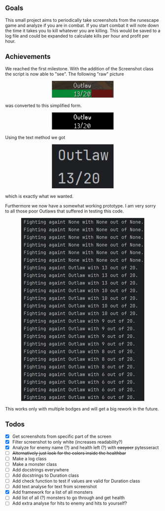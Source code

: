 ## Goals

This small project aims to periodically take screenshots from the runescape game and analyze if you are in combat. If
you start combat it will note down the time it takes you to kill whatever you are killing. This would be saved to a log
file and could be expanded to calculate kills per hour and profit per hour.

## Achievements
We reached the first milestone. With the addition of the Screenshot class the script is now able to "see".
The following "raw" picture

<p align="center">
  <img src="./examples/Raw.png" width="200px">
</p>

was converted to this simplified form.

<p align="center">
  <img src="./examples/Simplified.png" width="200px">
</p>

Using the text method we got

<p align="center">
  <img src="./examples/Output.png" width="200px">
</p>

which is exactly what we wanted.

Furthermore we now have a somewhat working prototype.
I am very sorry to all those poor Outlaws that suffered in testing this code.

<p align="center">
  <img src="./examples/Prototype.png" width="400px">
</p>

This works only with multiple bodges and will get a big rework in the future.



## Todos

- [X] Get screenshots from specific part of the screen
- [X] Filter screenshot to only white (increases readability?)
- [X] Analyze for enemy name (?) and health left (?) with ~~easyocr~~ pytesseract
- [ ] ~~Alternatively just look for the colors inside the healthbar~~
- [ ] Make a log class
- [ ] Make a monster class
- [ ] Add docstrings everywhere
- [ ] Add docstrings to Duration class
- [ ] Add check function to test if values are valid for Duration class
- [ ] Add text analyse for text from screenshot
- [X] Add framework for a list of all monsters
- [ ] Add list of all (?) monsters to go through and get health
- [ ] Add extra analyse for hits to enemy and hits to yourself?